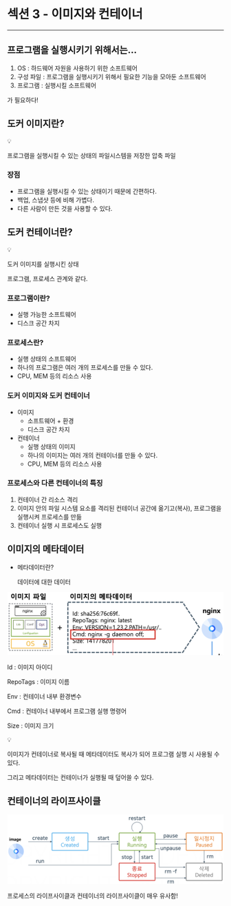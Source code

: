 # 섹션 3 - 이미지와 컨테이너

---

## 프로그램을 실행시키기 위해서는…

1. OS : 하드웨어 자원을 사용하기 위한 소프트웨어
2. 구성 파일 : 프로그램을 실행시키기 위해서 필요한 기능을 모아둔 소프트웨어
3. 프로그램 : 실행시킬 소프트웨어

가 필요하다!

## 도커 이미지란?

<aside>
💡

프로그램을 실행시킬 수 있는 상태의 파일시스템을 저장한 압축 파일

</aside>

### 장점

- 프로그램을 실행시킬 수 있는 상태이기 때문에 간편하다.
- 백업, 스냅샷 등에 비해 가볍다.
- 다른 사람이 만든 것을 사용할 수 있다.

## 도커 컨테이너란?

<aside>
💡

도커 이미지를 실행시킨 상태

</aside>

프로그램, 프로세스 관계와 같다.

### 프로그램이란?

- 실행 가능한 소프트웨어
- 디스크 공간 차지

### 프로세스란?

- 실행 상태의 소프트웨어
- 하나의 프로그램은 여러 개의 프로세스를 만들 수 있다.
- CPU, MEM 등의 리소스 사용

### 도커 이미지와 도커 컨테이너

- 이미지
    - 소프트웨어 + 환경
    - 디스크 공간 차지
- 컨테이너
    - 실행 상태의 이미지
    - 하나의 이미지는 여러 개의 컨테이너를 만들 수 있다.
    - CPU, MEM 등의 리소스 사용

### 프로세스와 다른 컨테이너의 특징

1. 컨테이너 간 리소스 격리
2. 이미지 안의 파일 시스템 요소를 격리된 컨테이너 공간에 옮기고(복사), 프로그램을 실행시켜 프로세스를 만듦
3. 컨테이너 실행 시 프로세스도 실행

## 이미지의 메타데이터

- 메타데이터란?
    
    데이터에 대한 데이터
    

![image.png](./section3-images/image.png)

Id : 이미지 아이디

RepoTags : 이미지 이름

Env : 컨테이너 내부 환경변수

Cmd : 컨테이너 내부에서 프로그램 실행 명령어

Size : 이미지 크기

<aside>
💡

이미지가 컨테이너로 복사될 때 메타데이터도 복사가 되어 프로그램 실행 시 사용될 수 있다.

그리고 메타데이터는 컨테이너가 실행될 때 덮어쓸 수 있다.

</aside>

## 컨테이너의 라이프사이클

![image.png](./section3-images/image1.png)

프로세스의 라이프사이클과 컨테이너의 라이프사이클이 매우 유사함!